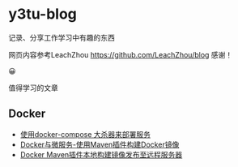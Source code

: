 # y3tu-blog
记录、分享工作学习中有趣的东西

网页内容参考LeachZhou  https://github.com/LeachZhou/blog
感谢！

:grinning:

值得学习的文章
## Docker  
- [使用docker-compose 大杀器来部署服务](https://www.cnblogs.com/neptunemoon/p/6512121.html)
- [Docker与微服务-使用Maven插件构建Docker镜像](https://blog.csdn.net/keketrtr/article/details/78042856)
- [Docker Maven插件本地构建镜像发布至远程服务器](https://blog.csdn.net/laravelshao/article/details/79773895)
